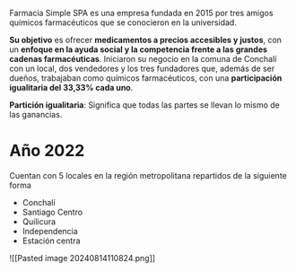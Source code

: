 Farmacia Simple SPA es una empresa fundada en 2015 por tres amigos químicos farmacéuticos que se conocieron en la universidad. 

**Su objetivo** es ofrecer **medicamentos a precios accesibles y justos**, con un **enfoque en la ayuda social y la competencia frente a las grandes cadenas farmacéuticas**. Iniciaron su negocio en la comuna de Conchalí con un local, dos vendedores y los tres fundadores que, además de ser dueños, trabajaban como químicos farmacéuticos, con una **participación igualitaria del 33,33% cada uno**.

**Partición igualitaria**: Significa que todas las partes se llevan lo mismo de las ganancias.

# Año 2022 
Cuentan con 5 locales en la región metropolitana repartidos de la siguiente forma
- Conchalí
- Santiago Centro
- Quilicura
- Independencia
- Estación centra

![[Pasted image 20240814110824.png]]